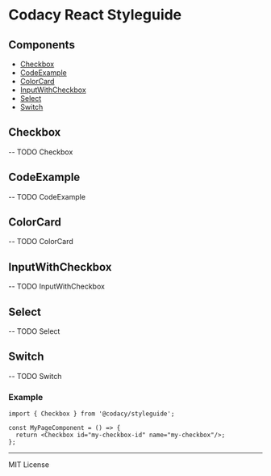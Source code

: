 # Codacy React Styleguide

## Components

- [Checkbox](#Checkbox)
- [CodeExample](#CodeExample)
- [ColorCard](#ColorCard)
- [InputWithCheckbox](#InputWithCheckbox)
- [Select](#Select)
- [Switch](#Switch)

## Checkbox

-- TODO Checkbox

## CodeExample

-- TODO CodeExample

## ColorCard

-- TODO ColorCard

## InputWithCheckbox

-- TODO InputWithCheckbox

## Select

-- TODO Select

## Switch

-- TODO Switch

### Example

```tsx
import { Checkbox } from '@codacy/styleguide';

const MyPageComponent = () => {
  return <Checkbox id="my-checkbox-id" name="my-checkbox"/>;
};
```

---

MIT License
